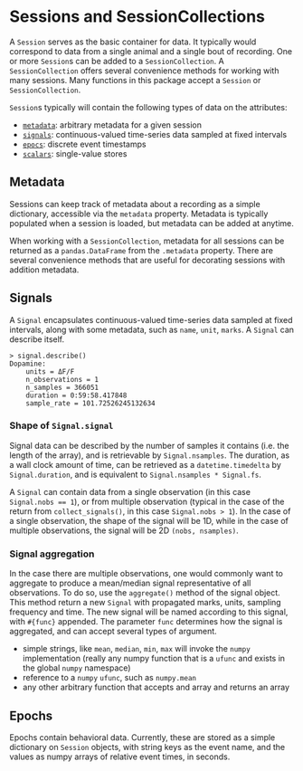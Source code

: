 # Sessions and SessionCollections
A `Session` serves as the basic container for data. It typically would correspond to data from a single animal and a single bout of recording.
One or more `Session`s can be added to a `SessionCollection`. A `SessionCollection` offers several convenience methods for working with many sessions.
Many functions in this package accept a `Session` or `SessionCollection`.

`Session`s typically will contain the following types of data on the attributes:

  - [`metadata`](#metadata): arbitrary metadata for a given session
  - [`signals`](#signals): continuous-valued time-series data sampled at fixed intervals
  - [`epocs`](#epocs): discrete event timestamps
  - [`scalars`](#scalars): single-value stores

## Metadata
Sessions can keep track of metadata about a recording as a simple dictionary, accessible via the `metadata` property.
Metadata is typically populated when a session is loaded, but metadata can be added at anytime.

When working with a `SessionCollection`, metadata for all sessions can be returned as a `pandas.DataFrame` from the `.metadata` property. There are several convenience methods that are useful for decorating sessions with addition metadata.

## Signals
A `Signal` encapsulates continuous-valued time-series data sampled at fixed intervals, along with some metadata, such as `name`, `unit`, `marks`. A `Signal` can describe itself.

```
> signal.describe()
Dopamine:
    units = ΔF/F
    n_observations = 1
    n_samples = 366051
    duration = 0:59:58.417848
    sample_rate = 101.72526245132634
```

### Shape of `Signal.signal`
Signal data can be described by the number of samples it contains (i.e. the length of the array), and is retrievable by `Signal.nsamples`. The duration, as a wall clock amount of time, can be retrieved as a `datetime.timedelta` by `Signal.duration`, and is equivalent to `Signal.nsamples * Signal.fs`. 

A `Signal` can contain data from a single observation (in this case `Signal.nobs == 1`), or from multiple observation (typical in the case of the return from `collect_signals()`, in this case `Signal.nobs > 1`). In the case of a single observation, the shape of the signal will be 1D, while in the case of multiple observations, the signal will be 2D `(nobs, nsamples)`.

### Signal aggregation
In the case there are multiple observations, one would commonly want to aggregate to produce a mean/median signal representative of all observations. To do so, use the `aggregate()` method of the signal object. This method return a new `Signal` with propagated marks, units, sampling frequency and time. The new signal will be named according to this signal, with `#{func}` appended. The parameter `func` determines how the signal is aggregated, and can accept several types of argument.

 - simple strings, like `mean`, `median`, `min`, `max` will invoke the `numpy` implementation (really any numpy function that is a `ufunc` and exists in the global `numpy` namespace)
 - reference to a `numpy` `ufunc`, such as `numpy.mean`
 - any other arbitrary function that accepts and array and returns an array


## Epochs
Epochs contain behavioral data. Currently, these are stored as a simple dictionary on `Session` objects, with string keys as the event name, and the values as numpy arrays of relative event times, in seconds.
